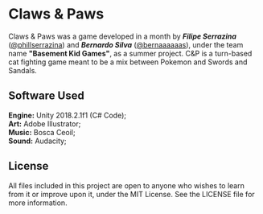 # Claws & Paws

Claws & Paws was a game developed in a month by **_Filipe Serrazina_** ([@phillserrazina](https://github.com/phillserrazina)) and **_Bernardo Silva_** ([@bernaaaaaas](https://github.com/bernaaaaaas)), under the team name **"Basement Kid Games"**, as a summer project. C&P is a turn-based cat fighting game meant to be a mix between Pokemon and Swords and Sandals. 

## Software Used

**Engine:** Unity 2018.2.1f1 (C# Code);<br>
**Art:** Adobe Illustrator;<br>
**Music:** Bosca Ceoil;<br>
**Sound:** Audacity;<br>

## License

All files included in this project are open to anyone who wishes to learn from it or improve upon it, under the MIT License. See the LICENSE file for more information.
